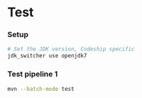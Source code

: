 # Test
### Setup
```bash
# Set the JDK version, Codeship specific
jdk_switcher use openjdk7
```
### Test pipeline 1
```bash
mvn --batch-mode test
```
